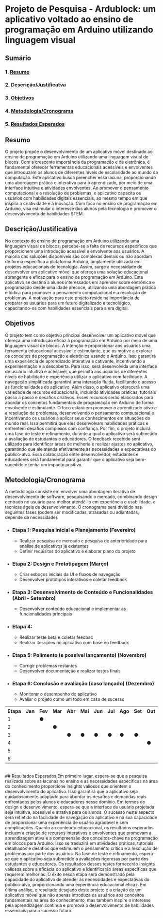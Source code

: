 # Projeto de Pesquisa - Ardublock: um aplicativo voltado ao ensino de programação em Arduino utilizando linguagem visual
## Sumário
### 1. [Resumo](#resumo)
### 2. [Descrição/Justificatva](#descricao-justificativa)
### 3. [Objetivos](#objetivos)
### 4. [Metodologia/Cronograma](#metodologia-cronograma)
### 5. [Resultados Esperados](#resultados-esperados)
## Resumo
O projeto propõe o desenvolvimento de um aplicativo móvel destinado ao ensino de programação em Arduino utilizando uma linguagem visual de blocos. Com a crescente importância da programação e da eletrônica, é fundamental oferecer ferramentas educacionais acessíveis e envolventes que introduzam os alunos de diferentes níveis de escolaridade ao mundo da computação. Este aplicativo busca preencher essa lacuna, proporcionando uma abordagem prática e interativa para o aprendizado, por meio de uma interface intuitiva e atividades envolventes. Ao promover o pensamento computacional e a resolução de problemas, o aplicativo capacita os usuários com habilidades digitais essenciais, ao mesmo tempo em que inspira a criatividade e a inovação. Com foco no ensino de programação em Arduino, visa estimular o interesse dos alunos pela tecnologia e promover o desenvolvimento de habilidades STEM.
<br>
## Descrição/Justificativa
No contexto do ensino de programação em Arduino utilizando uma linguagem visual de blocos, percebe-se a falta de recursos específicos que proporcionem uma introdução acessível e envolvente aos usuários. A maioria das soluções disponíveis são complexas demais ou não abordam de forma específica a plataforma Arduino, amplamente utilizada em projetos educacionais de tecnologia.
Assim, surge a necessidade de desenvolver um aplicativo móvel que ofereça uma solução educacional abrangente e eficaz para o ensino de programação em Arduino. Este aplicativo se destina a alunos interessados em aprender sobre eletrônica e programação desde uma idade precoce, utilizando uma abordagem prática e lúdica para promover o pensamento computacional e a resolução de problemas.
A motivação para este projeto reside na importância de preparar os usuários para um futuro digitalizado e tecnológico, capacitando-os com habilidades essenciais para a era digital.
<br>
## Objetivos
O projeto tem como objetivo principal desenvolver um aplicativo móvel que ofereça uma introdução eficaz à programação em Arduino por meio de uma linguagem visual de blocos.
A intenção é proporcionar aos usuários uma ferramenta educacional acessível e estimulante, que os motive a explorar os conceitos de programação e eletrônica usando o Arduino. Isso garantirá uma experiência de aprendizado interativa e cativante, incentivando a experimentação e a descoberta.
Para isso, será desenvolvida uma interface de usuário intuitiva e acessível, que permita aos usuários de diferentes níveis de habilidade e experiência utilizar o aplicativo com facilidade. A navegação simplificada garantirá uma interação fluida, facilitando o acesso às funcionalidades do aplicativo.
Além disso, o aplicativo oferecerá uma variedade de recursos educacionais, incluindo atividades práticas, tutoriais passo a passo e desafios criativos. Esses recursos serão elaborados para abordar os conceitos fundamentais de programação em Arduino de forma envolvente e estimulante.
O foco estará em promover o aprendizado ativo e a resolução de problemas, desenvolvendo o pensamento computacional e incentivando os usuários a aplicar seus conhecimentos em situações do mundo real. Isso permitirá que eles desenvolvam habilidades práticas e enfrentem desafios complexos com confiança.
Por fim, o projeto incluirá uma fase de teste e refinamento, durante a qual o aplicativo será submetido à avaliação de estudantes e educadores. O feedback recebido será utilizado para identificar áreas de melhoria e realizar ajustes no aplicativo, garantindo que ele atenda efetivamente às necessidades e expectativas do público-alvo. Essa colaboração entre desenvolvedor, estudantes e educadores será fundamental para garantir que o aplicativo seja bem-sucedido e tenha um impacto positivo.
<br>
## Metodologia/Cronograma
A metodologia consiste em envolver uma abordagem iterativa de desenvolvimento de software, pesquisando o mercado, combinando design centrado no usuário para melhor atendê-lo em experiência e usabilidade, e técnicas ágeis de desenvolvimento. O cronograma será dividido nas seguintes fases (podem ser modificadas, atrasadas ou adiantadas, depende da necessidade):


- ### Etapa 1: Pesquisa inicial e Planejamento (Fevereiro)
  - Realizar pesquisa de mercado e pesquisa de anterioridade para análise de aplicativos já existentes
  - Definir requisitos do aplicativo e elaborar plano do projeto
    
- ### Etapa 2: Design e Prototipagem (Março)
  - Criar esboços iniciais da UI e fluxos de navegação
  - Desenvolver protótipos interativos e coletar feedback
- ### Etapa 3: Desenvolvimento de Conteúdo e Funcionalidades (Abril - Setembro)
  - Desenvolver conteúdo educacional e implementar as funcionalidades principais
- ### Etapa 4: 
  - Realizar teste beta e coletar feedbac
  - Realizar iterações no aplicativo com base no feedback
- ### Etapa 5: Polimento (e possível lançamento) (Novembro)
  - Corrigir problemas restantes
  - Desenvolver documentação e realizar testes finais
- ### Etapa 6: Conclusão e avaliação (caso lançado) (Dezembro)
  - Monitorar o desempenho do aplicativo
  - Avaliar o projeto como um todo em caso de sucesso


<table>
  <tr>
    <th>Etapa</th>
    <th>Jan</th>
    <th>Fev</th>
    <th>Mar</th>
    <th>Abr</th>
    <th>Mai</th>
    <th>Jun</th>
    <th>Jul</th>
    <th>Ago</th>
    <th>Set</th>
    <th>Out</th>
    <th>Nov</th>
    <th>Dev</th>
  </tr>
  <tr>
    <td>1</td>
    <td> </td>
    <td>●</td>
    <td> </td>
    <td> </td>
    <td> </td>
    <td> </td>
    <td> </td>
    <td> </td>
    <td> </td>
    <td> </td>
    <td> </td>
    <td> </td>
  </tr>
  <tr>
    <td>2</td>
    <td> </td>
    <td> </td>
    <td>●</td>
    <td> </td>
    <td> </td>
    <td> </td>
    <td> </td>
    <td> </td>
    <td> </td>
    <td> </td>
    <td> </td>
    <td> </td>
  </tr>
  <tr>
    <td>3</td>
    <td> </td>
    <td> </td>
    <td> </td>
    <td>●</td>
    <td>●</td>
    <td>●</td>
    <td>●</td>
    <td>●</td>
    <td>●</td>
    <td> </td>
    <td> </td>
    <td> </td>
  </tr>
  <tr>
    <td>4</td>
    <td> </td>
    <td> </td>
    <td> </td>
    <td> </td>
    <td> </td>
    <td> </td>
    <td> </td>
    <td> </td>
    <td> </td>
    <td>●</td>
    <td> </td>
    <td> </td>
  </tr>
  <tr>
    <td>5</td>
    <td> </td>
    <td> </td>
    <td> </td>
    <td> </td>
    <td> </td>
    <td> </td>
    <td> </td>
    <td> </td>
    <td> </td>
    <td> </td>
    <td>●</td>
    <td> </td>
  </tr>
  <tr>
    <td>6</td>
    <td> </td>
    <td> </td>
    <td> </td>
    <td> </td>
    <td> </td>
    <td> </td>
    <td> </td>
    <td> </td>
    <td> </td>
    <td> </td>
    <td> </td>
    <td>●</td>
  </tr>
</table>
<br>
## Resultados Esperados
Em primeiro lugar, espera-se que a pesquisa realizada sobre as lacunas no ensino e as necessidades específicas na área do conhecimento proporcione insights valiosos que orientem o desenvolvimento do aplicativo. Isso garantirá que o aplicativo seja cuidadosamente adaptado para abordar os desafios e demandas reais enfrentados pelos alunos e educadores nesse domínio.
Em termos de design e desenvolvimento, espera-se que a interface de usuário projetada seja intuitiva, acessível e atrativa para os alunos. O sucesso neste aspecto será refletido na facilidade de navegação do aplicativo e na sua capacidade de proporcionar uma experiência de usuário agradável e sem complicações.
Quanto ao conteúdo educacional, os resultados esperados incluem a criação de recursos interativos e envolventes que promovam a aprendizagem ativa e a compreensão dos conceitos-chave na programação em blocos para Arduino. Isso se traduzirá em atividades práticas, tutoriais detalhados e desafios que estimulem o pensamento crítico e a resolução de problemas por parte dos usuários.
Na fase de teste e refinamento, espera-se que o aplicativo seja submetido a avaliações rigorosas por parte dos estudantes e educadores. Os resultados desses testes fornecerão insights valiosos sobre a eficácia do aplicativo e identificarão áreas específicas que requerem melhorias. O êxito nessa etapa será demonstrado pela capacidade do aplicativo de atender às necessidades e expectativas do público-alvo, proporcionando uma experiência educacional eficaz.
Em última análise, o resultado desejado deste projeto é a criação de um aplicativo móvel que não apenas introduza os usuários aos conceitos fundamentais na área do conhecimento, mas também inspire o interesse pela aprendizagem contínua e promova o desenvolvimento de habilidades essenciais para o sucesso futuro.
